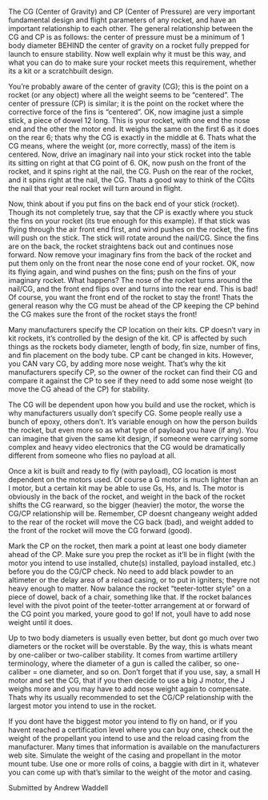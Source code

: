 The CG (Center of Gravity) and CP (Center of Pressure) are very important fundamental design and flight parameters of any rocket, and have an important relationship to each other. The general relationship between the CG and CP is as follows: the center of pressure must be a minimum of 1 body diameter BEHIND the center of gravity on a rocket fully prepped for launch to ensure stability. Now well explain why it must be this way, and what you can do to make sure your rocket meets this requirement, whether its a kit or a scratchbuilt design.

You’re probably aware of the center of gravity (CG); this is the point on a rocket (or any object) where all the weight seems to be “centered”. The center of pressure (CP) is similar; it is the point on the rocket where the corrective force of the fins is “centered”. OK, now imagine just a simple stick, a piece of dowel 12 long. This is your rocket, with one end the nose end and the other the motor end. It weighs the same on the first 6 as it does on the rear 6; thats why the CG is exactly in the middle at 6. Thats what the CG means, where the weight (or, more correctly, mass) of the item is centered. Now, drive an imaginary nail into your stick rocket into the table its sitting on right at that CG point of 6. OK, now push on the front of the rocket, and it spins right at the nail, the CG. Push on the rear of the rocket, and it spins right at the nail, the CG. Thats a good way to think of the CGits the nail that your real rocket will turn around in flight.

Now, think about if you put fins on the back end of your stick (rocket). Though its not completely true, say that the CP is exactly where you stuck the fins on your rocket (its true enough for this example). If that stick was flying through the air front end first, and wind pushes on the rocket, the fins will push on the stick. The stick will rotate around the nail/CG. Since the fins are on the back, the rocket straightens back out and continues nose forward. Now remove your imaginary fins from the back of the rocket and put them only on the front near the nose cone end of your rocket. OK, now its flying again, and wind pushes on the fins; push on the fins of your imaginary rocket. What happens? The nose of the rocket turns around the nail/CG, and the front end flips over and turns into the rear end. This is bad! Of course, you want the front end of the rocket to stay the front! Thats the general reason why the CG must be ahead of the CP keeping the CP behind the CG makes sure the front of the rocket stays the front!

Many manufacturers specify the CP location on their kits. CP doesn’t vary in kit rockets, it’s controlled by the design of the kit. CP is affected by such things as the rockets body diameter, length of body, fin size, number of fins, and fin placement on the body tube. CP cant be changed in kits. However, you CAN vary CG, by adding more nose weight. That’s why the kit manufacturers specify CP, so the owner of the rocket can find their CG and compare it against the CP to see if they need to add some nose weight (to move the CG ahead of the CP) for stability.

The CG will be dependent upon how you build and use the rocket, which is why manufacturers usually don’t specify CG. Some people really use a bunch of epoxy, others don’t. It’s variable enough on how the person builds the rocket, but even more so as what type of payload you have (if any). You can imagine that given the same kit design, if someone were carrying some complex and heavy video electronics that the CG would be dramatically different from someone who flies no payload at all.

Once a kit is built and ready to fly (with payload), CG location is most dependent on the motors used. Of course a G motor is much lighter than an I motor, but a certain kit may be able to use Gs, Hs, and Is. The motor is obviously in the back of the rocket, and weight in the back of the rocket shifts the CG rearward, so the bigger (heavier) the motor, the worse the CG/CP relationship will be. Remember, CP doesnt changeany weight added to the rear of the rocket will move the CG back (bad), and weight added to the front of the rocket will move the CG forward (good).

Mark the CP on the rocket, then mark a point at least one body diameter ahead of the CP. Make sure you prep the rocket as it’ll be in flight (with the motor you intend to use installed, chute(s) installed, payload installed, etc.) before you do the CG/CP check. No need to add black powder to an altimeter or the delay area of a reload casing, or to put in igniters; theyre not heavy enough to matter. Now balance the rocket “teeter-totter style” on a piece of dowel, back of a chair, something like that. If the rocket balances level with the pivot point of the teeter-totter arrangement at or forward of the CG point you marked, youre good to go! If not, youll have to add nose weight until it does.

Up to two body diameters is usually even better, but dont go much over two diameters or the rocket will be overstable. By the way, this is whats meant by one-caliber or two-caliber stability. It comes from wartime artillery terminology, where the diameter of a gun is called the caliber, so one-caliber = one diameter, and so on. Don’t forget that if you use, say, a small H motor and set the CG, that if you then decide to use a big J motor, the J weighs more and you may have to add nose weight again to compensate. Thats why its usually recommended to set the CG/CP relationship with the largest motor you intend to use in the rocket.

If you dont have the biggest motor you intend to fly on hand, or if you havent reached a certification level where you can buy one, check out the weight of the propellant you intend to use and the reload casing from the manufacturer. Many times that information is available on the manufacturers web site. Simulate the weight of the casing and propellant in the motor mount tube. Use one or more rolls of coins, a baggie with dirt in it, whatever you can come up with that’s similar to the weight of the motor and casing.

Submitted by Andrew Waddell

